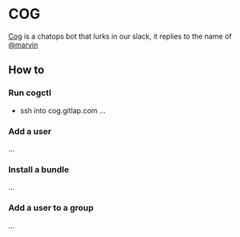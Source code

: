 # COG

[Cog](https://operable.io/) is a chatops bot that lurks in our slack, it replies to the name of [@marvin](https://en.wikipedia.org/wiki/Marvin_\(character\))

## How to

### Run cogctl

* ssh into cog.gitlap.com
...

### Add a user

...

### Install a bundle

...

### Add a user to a group

...
